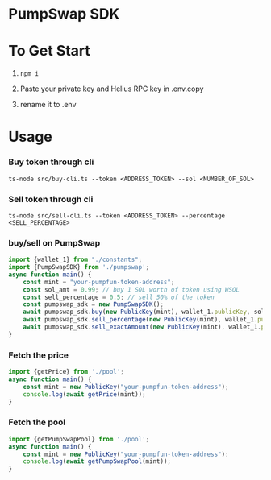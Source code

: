 # PumpSwap SDK
# To Get Start
1. `npm i`

2. Paste your private key and Helius RPC key in .env.copy

3. rename it to .env

# Usage

### Buy token through cli
`
ts-node src/buy-cli.ts --token <ADDRESS_TOKEN> --sol <NUMBER_OF_SOL>
`

### Sell token through cli
`
ts-node src/sell-cli.ts --token <ADDRESS_TOKEN> --percentage <SELL_PERCENTAGE>
`
### buy/sell on PumpSwap
```typescript
import {wallet_1} from "./constants";
import {PumpSwapSDK} from './pumpswap';
async function main() {
    const mint = "your-pumpfun-token-address";
    const sol_amt = 0.99; // buy 1 SOL worth of token using WSOL
    const sell_percentage = 0.5; // sell 50% of the token
    const pumpswap_sdk = new PumpSwapSDK();
    await pumpswap_sdk.buy(new PublicKey(mint), wallet_1.publicKey, sol_amt); // 0.99 sol
    await pumpswap_sdk.sell_percentage(new PublicKey(mint), wallet_1.publicKey, sell_percentage);
    await pumpswap_sdk.sell_exactAmount(new PublicKey(mint), wallet_1.publicKey, 1000); // 1000 token
}
```

### Fetch the price
```typescript
import {getPrice} from './pool';
async function main() {
    const mint = new PublicKey("your-pumpfun-token-address");   
    console.log(await getPrice(mint));
}
```

### Fetch the pool
```typescript
import {getPumpSwapPool} from './pool';
async function main() {
    const mint = new PublicKey("your-pumpfun-token-address");   
    console.log(await getPumpSwapPool(mint));
}
```



